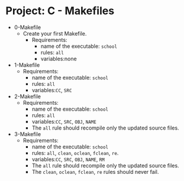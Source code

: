 # Project: C - Makefiles

*  0-Makefile
   - Create your first Makefile.
     - Requirements:
       - name of the executable: `school`
       - rules: `all`
       - variables:none
*  1-Makefile
   - Requirements:
     - name of the executable: `school`
     - rules: `all`
     - variables:`CC`, `SRC`
*  2-Makefile
   - Requirements:
     - name of the executable: `school`
     - rules: `all`
     - variables:`CC`, `SRC`, `OBJ`, `NAME`
     - The `all` rule should recompile only the updated source files.
*  3-Makefile
   - Requirements:
     - name of the executable: `school`
     - rules: `all`, `clean`, `oclean`, `fclean`, `re`.
     - variables:`CC`, `SRC`, `OBJ`, `NAME`, `RM`
     - The `all` rule should recompile only the updated source files.
     - The `clean`, `oclean`, `fclean`, `re` rules should never fail.
